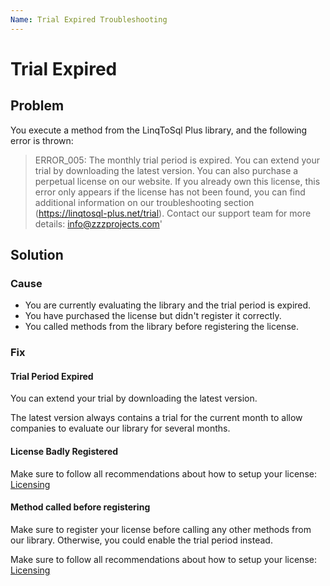 ```yaml
---
Name: Trial Expired Troubleshooting
---
```


# Trial Expired

## Problem

You execute a method from the LinqToSql Plus library, and the following error is thrown:

> ERROR_005: The monthly trial period is expired. You can extend your trial by downloading the latest version. You can also purchase a perpetual license on our website. If you already own this license, this error only appears if the license has not been found, you can find additional information on our troubleshooting section (https://linqtosql-plus.net/trial). Contact our support team for more details: info@zzzprojects.com'

## Solution

### Cause

- You are currently evaluating the library and the trial period is expired.
- You have purchased the license but didn't register it correctly.
- You called methods from the library before registering the license.

### Fix

#### Trial Period Expired

You can extend your trial by downloading the latest version.

The latest version always contains a trial for the current month to allow companies to evaluate our library for several months.

#### License Badly Registered

Make sure to follow all recommendations about how to setup your license: [Licensing](https://linqtosql-plus.net/licensing)

#### Method called before registering

Make sure to register your license before calling any other methods from our library. Otherwise, you could enable the trial period instead.

Make sure to follow all recommendations about how to setup your license: [Licensing](https://linqtosql-plus.net/licensing)
